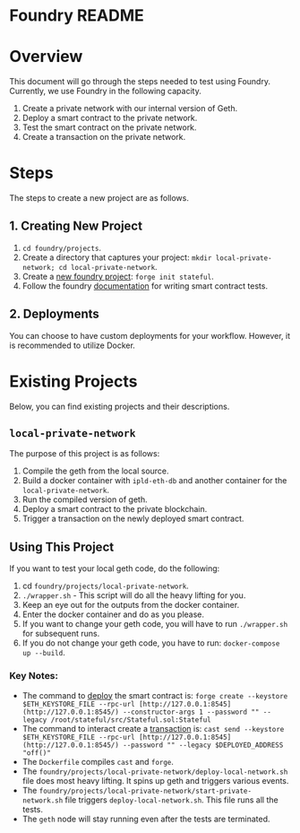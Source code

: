 # Foundry README

# Overview

This document will go through the steps needed to test using Foundry. Currently, we use Foundry in the following capacity.

1. Create a private network with our internal version of Geth.
2. Deploy a smart contract to the private network.
3. Test the smart contract on the private network.
4. Create a transaction on the private network.

# Steps

The steps to create a new project are as follows.

## 1. Creating New Project

1. `cd foundry/projects`.
2. Create a directory that captures your project: `mkdir local-private-network; cd local-private-network`.
3. Create a [new foundry project](https://onbjerg.github.io/foundry-book/forge/creating-a-new-project.html): `forge init stateful`.
4. Follow the foundry [documentation](https://onbjerg.github.io/foundry-book/forge/tests.html) for writing smart contract tests.

## 2. Deployments

You can choose to have custom deployments for your workflow. However, it is recommended to utilize Docker.

# Existing Projects

Below, you can find existing projects and their descriptions.

## `local-private-network`

The purpose of this project is as follows:

1. Compile the geth from the local source.
2. Build a docker container with `ipld-eth-db` and another container for the `local-private-network`.
3. Run the compiled version of geth.
4. Deploy a smart contract to the private blockchain.
5. Trigger a transaction on the newly deployed smart contract.

## Using This Project

If you want to test your local geth code, do the following:

1. cd `foundry/projects/local-private-network`.
2. `./wrapper.sh` - This script will do all the heavy lifting for you.
3. Keep an eye out for the outputs from the docker container.
4. Enter the docker container and do as you please.
5. If you want to change your geth code, you will have to run `./wrapper.sh` for subsequent runs.
6. If you do not change your geth code, you have to run: `docker-compose up --build`.

### Key Notes:

- The command to [deploy](https://onbjerg.github.io/foundry-book/forge/deploying.html) the smart contract is: `forge create --keystore $ETH_KEYSTORE_FILE --rpc-url [http://127.0.0.1:8545](http://127.0.0.1:8545/) --constructor-args 1 --password "" --legacy /root/stateful/src/Stateful.sol:Stateful`
- The command to interact create a [transaction](https://onbjerg.github.io/foundry-book/reference/cast.html) is: `cast send --keystore $ETH_KEYSTORE_FILE --rpc-url [http://127.0.0.1:8545](http://127.0.0.1:8545/) --password "" --legacy $DEPLOYED_ADDRESS "off()"`
- The `Dockerfile` compiles `cast` and `forge`.
- The `foundry/projects/local-private-network/deploy-local-network.sh` file does most heavy lifting. It spins up geth and triggers various events.
- The `foundry/projects/local-private-network/start-private-network.sh` file triggers `deploy-local-network.sh`. This file runs all the tests.
- The `geth` node will stay running even after the tests are terminated.
